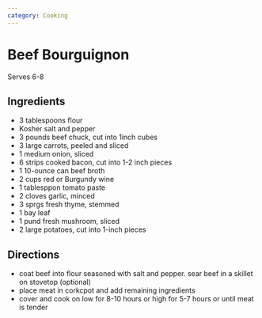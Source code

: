 ```yaml
---
category: Cooking
---
```


# Beef Bourguignon

Serves 6-8

## Ingredients

* 3 tablespoons flour
* Kosher salt and pepper
* 3 pounds beef chuck, cut into 1inch cubes
* 3 large carrots, peeled and sliced
* 1 medium onion, sliced
* 6 strips cooked bacon, cut into 1-2 inch pieces
* 1 10-ounce can beef broth
* 2 cups red or Burgundy wine
* 1 tablesppon tomato paste
* 2 cloves garlic, minced
* 3 sprgs fresh thyme, stemmed
* 1 bay leaf
* 1 pund fresh mushroom, sliced
* 2 large potatoes, cut into 1-inch pieces

## Directions

* coat beef into flour seasoned with salt and pepper. sear beef in a skillet on stovetop (optional)
* place meat in corkcpot and add remaining ingredients
* cover and cook on low for 8-10 hours or high for 5-7 hours or until meat is tender
